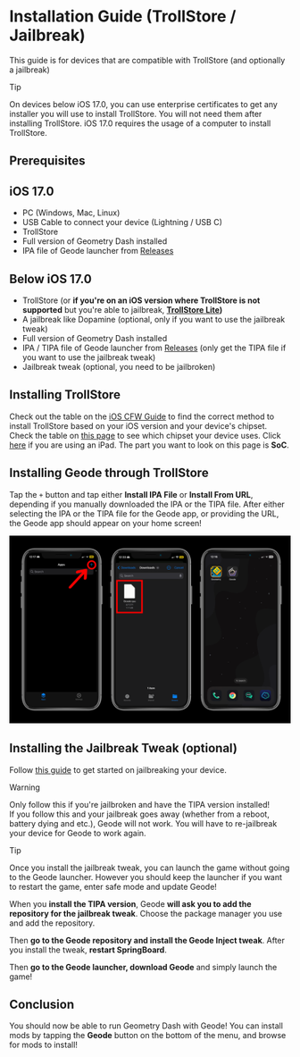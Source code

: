 # Installation Guide (TrollStore / Jailbreak)

This guide is for devices that are compatible with TrollStore (and optionally a jailbreak)

> [!TIP]
> On devices below iOS 17.0, you can use enterprise certificates to get any installer you will use to install TrollStore. You will not need them after installing TrollStore. iOS 17.0 requires the usage of a computer to install TrollStore.

## Prerequisites

## iOS 17.0 
- PC (Windows, Mac, Linux)
- USB Cable to connect your device (Lightning / USB C)
- TrollStore
- Full version of Geometry Dash installed
- IPA file of Geode launcher from [Releases](https://github.com/geode-sdk/ios-launcher/releases/latest)

## Below iOS 17.0
- TrollStore (or **if you're on an iOS version where TrollStore is not supported** but you're able to jailbreak, **[TrollStore Lite](https://havoc.app/package/trollstorelite))**
- A jailbreak like Dopamine (optional, only if you want to use the jailbreak tweak)
- Full version of Geometry Dash installed
- IPA / TIPA file of Geode launcher from [Releases](https://github.com/geode-sdk/ios-launcher/releases/latest) (only get the TIPA file if you want to use the jailbreak tweak)
- Jailbreak tweak (optional, you need to be jailbroken)

## Installing TrollStore
Check out the table on the [iOS CFW Guide](https://ios.cfw.guide/installing-trollstore/) to find the correct method to install TrollStore based on your iOS version and your device's chipset. Check the table on [this page](https://appledb.dev/device-selection/iPhone.html) to see which chipset your device uses. Click [here](https://appledb.dev/device-selection/iPads.html) if you are using an iPad. The part you want to look on this page is **SoC**.

## Installing Geode through TrollStore
Tap the `+` button and tap either **Install IPA File** or **Install From URL**, depending if you manually downloaded the IPA or the TIPA file. After either selecting the IPA or the TIPA file for the Geode app, or providing the URL, the Geode app should appear on your home screen!

![](screenshots/install-trollstore.png)

## Installing the Jailbreak Tweak (optional)

Follow [this guide](https://ios.cfw.guide/get-started/) to get started on jailbreaking your device.

> [!WARNING]
> Only follow this if you're jailbroken and have the TIPA version installed!
> \
> If you follow this and your jailbreak goes away (whether from a reboot, battery dying and etc.), Geode will not work. You will have to re-jailbreak your device for Geode to work again.

> [!TIP]
> Once you install the jailbreak tweak, you can launch the game without going to the Geode launcher. However you should keep the launcher if you want to restart the game, enter safe mode and update Geode!

When you **install the TIPA version**, Geode **will ask you to add the repository for the jailbreak tweak**. Choose the package manager you use and add the repository.

Then **go to the Geode repository and install the Geode Inject tweak**. After you install the tweak, **restart SpringBoard**.

Then **go to the Geode launcher, download Geode** and simply launch the game!

## Conclusion
You should now be able to run Geometry Dash with Geode! You can install mods by tapping the **Geode** button on the bottom of the menu, and browse for mods to install!
